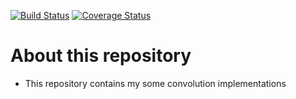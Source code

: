 [![Build Status](https://travis-ci.org/serihiro/convolution_experiments.svg?branch=master)](https://travis-ci.org/serihiro/convolution_experiments)
[![Coverage Status](https://coveralls.io/repos/github/serihiro/convolution_experiments/badge.svg?branch=master)](https://coveralls.io/github/serihiro/convolution_experiments?branch=master)

# About this repository
- This repository contains my some convolution implementations
